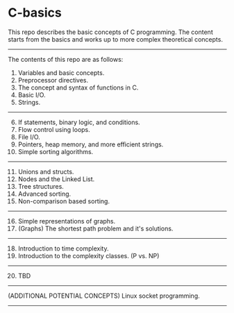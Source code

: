 # C-basics
This repo describes the basic concepts of C programming. The content starts from the basics and works up to more complex theoretical concepts.


*********************************************************************************************************

The contents of this repo are as follows:

1. Variables and basic concepts.
2. Preprocessor directives.
3. The concept and syntax of functions in C.
4. Basic I/O.
5. Strings.
---------------------------------------------------------------
6. If statements, binary logic, and conditions.
7. Flow control using loops.
8. File I/O.
9. Pointers, heap memory, and more efficient strings.
10. Simple sorting algorithms.
---------------------------------------------------------------
11. Unions and structs.
12. Nodes and the Linked List.
13. Tree structures.
14. Advanced sorting.
15. Non-comparison based sorting.
---------------------------------------------------------------
16. Simple representations of graphs.
17. (Graphs) The shortest path problem and it's solutions.
---------------------------------------------------------------
18. Introduction to time complexity. 
19. Introduction to the complexity classes. (P vs. NP)
---------------------------------------------------------------
20. TBD
---------------------------------------------------------------
(ADDITIONAL POTENTIAL CONCEPTS)
Linux socket programming.

*********************************************************************************************************
